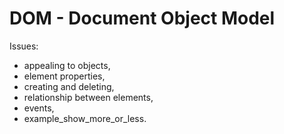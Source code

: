 # DOM - Document Object Model

Issues:
- appealing to objects,
- element properties,
- creating and deleting,
- relationship between elements,
- events,
- example_show_more_or_less.
